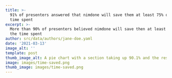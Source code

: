 ```yaml
---
title: >-
  91% of presenters answered that nimdone will save them at least 75% of the
  time spent
excerpt: >-
  More than 90% of presenters believed nimdone will save then at least 75% of
  the time spent
author: src/data/authors/jane-doe.yaml
date: '2021-03-13'
image_alt: ''
template: post
thumb_image_alt: A pie chart with a section taking up 90.1% and the rest taking up 9.9%
image: images/time-saved.png
thumb_image: images/time-saved.png
---
```

